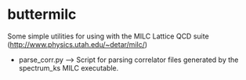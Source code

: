 # buttermilc
Some simple utilities for using with the MILC Lattice QCD suite (http://www.physics.utah.edu/~detar/milc/)

* parse_corr.py --> Script for parsing correlator files generated by the spectrum_ks MILC executable. 
